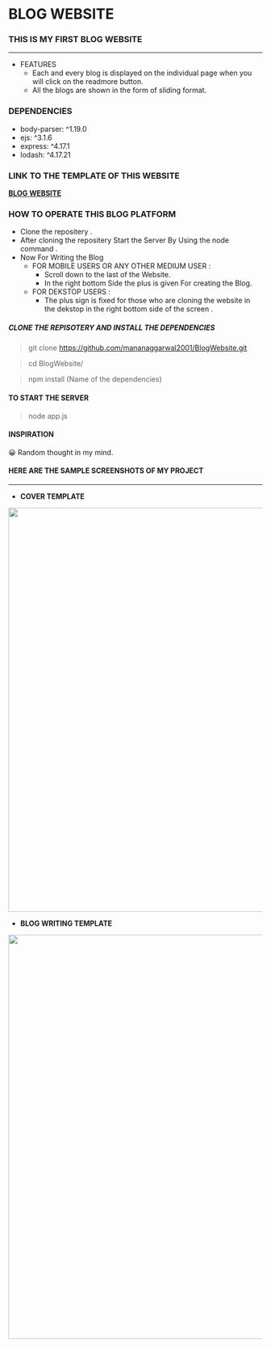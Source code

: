 # BLOG WEBSITE 


### THIS IS MY FIRST BLOG WEBSITE
<HR>


- FEATURES
  + Each and every blog is displayed on the individual page when you 
    will  click on the readmore button.
  + All the blogs are shown in the form of sliding format.

### DEPENDENCIES
- body-parser: ^1.19.0
- ejs: ^3.1.6
- express: ^4.17.1  
- lodash: ^4.17.21  
  
###  LINK TO THE TEMPLATE OF THIS WEBSITE

**[BLOG WEBSITE](https://mananaggarwal2001.github.io/BlogWebsite/)**

### HOW TO OPERATE THIS BLOG PLATFORM 
- Clone the repositery . 
- After cloning the repositery Start the Server By Using the node command .
- Now For Writing the Blog
  + FOR MOBILE USERS OR ANY OTHER MEDIUM USER :
    +  Scroll down to the last of the Website.
    +  In the right bottom Side the plus is given For creating the Blog.
  + FOR DEKSTOP USERS :
    + The plus sign is fixed for those who are cloning the website in the dekstop in the right bottom  side of the screen .
  
##### CLONE THE REPISOTERY AND INSTALL THE DEPENDENCIES   
>  git clone https://github.com/mananaggarwal2001/BlogWebsite.git

>  cd BlogWebsite/

> npm install  (Name of the dependencies)

#### TO START THE SERVER
> node app.js

#### INSPIRATION 
😀 Random thought in my mind. 

#### HERE ARE THE SAMPLE SCREENSHOTS OF MY PROJECT
<hr>

- **COVER TEMPLATE**

<img width="800" src = "https://user-images.githubusercontent.com/75381077/111664849-3691c100-8838-11eb-94a9-c316e6374970.PNG">

- **BLOG WRITING  TEMPLATE**


<img width="800" src = "https://user-images.githubusercontent.com/75381077/111665540-d7807c00-8838-11eb-8538-f2f739242653.PNG">
